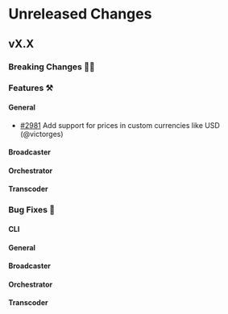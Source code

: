 # Unreleased Changes

## vX.X

### Breaking Changes 🚨🚨

### Features ⚒

#### General

- [#2981](https://github.com/livepeer/go-livepeer/pull/2981) Add support for prices in custom currencies like USD (@victorges)

#### Broadcaster

#### Orchestrator

#### Transcoder

### Bug Fixes 🐞

#### CLI

#### General

#### Broadcaster

#### Orchestrator

#### Transcoder
